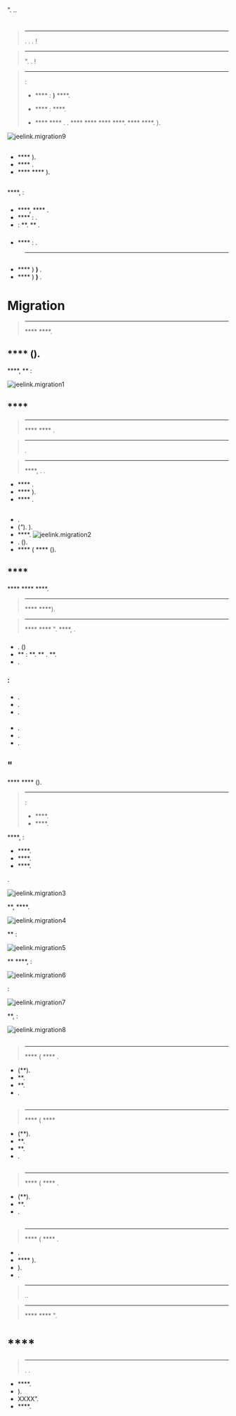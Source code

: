 # 

". ..

# 

> ****
>
> . . .  !

> ****
>
> ". .  !

> ****
>
>  :
>
> - **** :  **)**   ****.
>
> - **** :  ****.
>
> -  ****  **** . .  ****  ****   ****  ****.  ****  ****. ).

![jeelink.migration9](images/jeelink.migration9.png)

## 

-    **** ).
-    **** .
-    ****  **** ).

## 

 ****,  :

### 

-    ****,  **** .
-    **** : .
-    : **.  ** .

### 

-    **** : .

> ****
>
>  [](images/MemoMigration.xls)

## 

-    [](https://doc.jeedom.com/de_DE/core/doc-core-backup.html)  **** ) **)** .
-    [](https://doc.jeedom.com/de_DE/howto/doc-howto-sauvegarde.comment_faire.html#_sauvegarde_restauration_de_la_carte_microsd)  **** ) **)** .

# Migration

> ****
>
>   ****  ****.

##  **** ().

 ****, ** :

![jeelink.migration1](images/jeelink.migration1.png)

##  ****

> ****
>
>  ****  **** .

> ****
>
> .

> ****
>
>   ****, . .

-    ****  [](https://doc.jeedom.com/de_DE/installation/doc-installation.html).
-    **** ).
-    **** .

## 

-   .
-    (*"*). ).
-    ****.
![jeelink.migration2](images/jeelink.migration2.png)
-   . ().
-    **** ( **** ().

##  ****

 ****  ****  ****.

> ****
>
>  ****   ****).

> ****
>
>  ****  **** ".  ****,  .

### 

-   . ()
-    ** : **.  ** . **.
-   .

###  :

#### 

-   .
-   .
-   .

#### 

-   .
-   .
-   .

## "

 ****  **** ().

> ****
>
>  :
>
> -  ****.
> -  ****.

 ****,
[](https://doc.jeedom.com/de_DE/plugins/jeelink/jeelink)
 :

-    ****.
-    ****.
-    ****.

.

![jeelink.migration3](images/jeelink.migration3.png)

 **,  ****.

![jeelink.migration4](images/jeelink.migration4.png)

 **  :

![jeelink.migration5](images/jeelink.migration5.png)

 **  ****,  :

![jeelink.migration6](images/jeelink.migration6.png)

 :

![jeelink.migration7](images/jeelink.migration7.png)

 **,  :

![jeelink.migration8](images/jeelink.migration8.png)

## 

> ****
>
>  **** ( **** .

-    (**).
-    **.
-    **.
-   .

## 

> ****
>
>  **** ( **** 

-    (**).
-    **.
-    **.
-   .

## 

> ****
>
>  **** ( **** .

-    (**).
-    **.
-   .

## 

> ****
>
>  **** ( **** .

-   .
-    **** ).
-   ).
-   .

> ****
>
> ..

> ****
>
>  ****  **** ".

#  ****

> ****
>
> . .

-    ****.
-   ).
-    XXXX".
-    ****.
